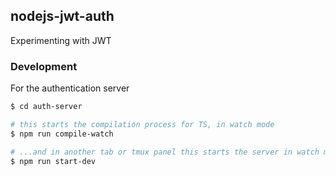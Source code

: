 ## nodejs-jwt-auth

Experimenting with JWT

### Development

For the authentication server

```bash
$ cd auth-server

# this starts the compilation process for TS, in watch mode
$ npm run compile-watch

# ...and in another tab or tmux panel this starts the server in watch mode
$ npm run start-dev
```
